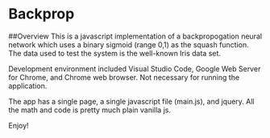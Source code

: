 # Backprop

##Overview
This is a javascript implementation of a backpropogation neural network which uses a binary sigmoid (range 0,1) as the squash function. 
The data used to test the system is the well-known Iris data set. 

Development environment included Visual Studio Code, Google Web Server for Chrome, and Chrome web browser. Not necessary for running the 
application. 

The app has a single page, a single javascript file (main.js), and jquery. All the math and code is pretty much plain vanilla js.

Enjoy!


